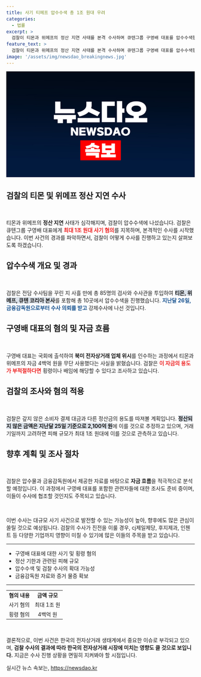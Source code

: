```yaml
---
title: 사기 티메프 압수수색 총 1조 원대 우려
categories:
  - 법률
excerpt: >
  검찰이 티몬과 위메프의 정산 지연 사태를 본격 수사하며 큐텐그룹 구영배 대표를 압수수색했습니다. 최대 1조 원 규모의 사기와 400억 원대 횡령 혐의가 제기됐습니다. 과연 진실은 무엇일까요? 클릭해서 확인하세요!
feature_text: >
  검찰이 티몬과 위메프의 정산 지연 사태를 본격 수사하며 큐텐그룹 구영배 대표를 압수수색했습니다. 최대 1조 원 규모의 사기와 400억 원대 횡령 혐의가 제기됐습니다. 과연 진실은 무엇일까요? 클릭해서 확인하세요!
image: '/assets/img/newsdao_breakingnews.jpg'
---
```


<p><img src="/assets/img/newsdao_breakingnews.jpg" alt="firstkoreanews 속보" /></p>

<h2 data-ke-size="size26">검찰의 티몬 및 위메프 정산 지연 수사</h2>

<p data-ke-size="size16">&nbsp;</p>

<p>티몬과 위메프의 <b>정산 지연</b> 사태가 심각해지며, 검찰이 압수수색에 나섰습니다. 검찰은 큐텐그룹 구영배 대표에게 <b><span style="color: #ee2323;">최대 1조 원대 사기 혐의</span></b>를 지목하며, 본격적인 수사를 시작했습니다. 이번 사건의 경과를 파악하면서, 검찰이 어떻게 수사를 진행하고 있는지 살펴보도록 하겠습니다.</p>

<h2 data-ke-size="size26">압수수색 개요 및 경과</h2>

<p data-ke-size="size16">&nbsp;</p>

<p>검찰은 전담 수사팀을 꾸린 지 사흘 만에 총 85명의 검사와 수사관을 투입하여 <b><span style="background-color: #21538527;">티몬, 위메프, 큐텐 코리아 본사</span></b>를 포함해 총 10곳에서 압수수색을 진행했습니다. <b><span style="color: #1a5490;">지난달 26일, 금융감독원으로부터 수사 의뢰를 받고</span></b> 강제수사에 나선 것입니다.</p>

<h2 data-ke-size="size26">구영배 대표의 혐의 및 자금 흐름</h2>

<p data-ke-size="size16">&nbsp;</p>

<p>구영배 대표는 국회에 출석하여 <b>북미 전자상거래 업체 위시</b>를 인수하는 과정에서 티몬과 위메프의 자금 4백억 원을 무단 사용했다는 사실을 밝혔습니다. 검찰은 <b><span style="color: #ee2323;">이 자금의 용도가 부적절하다면</span></b> 횡령이나 배임에 해당할 수 있다고 조사하고 있습니다.</p>

<h2 data-ke-size="size26">검찰의 조사와 혐의 적용</h2>

<p data-ke-size="size16">&nbsp;</p>

<p>검찰은 갚지 않은 소비자 결제 대금과 다른 정산금의 용도를 따져볼 계획입니다. <b><span style="background-color: #21538527;">정산되지 않은 금액은 지난달 25일 기준으로 2,100억 원</span></b>에 이를 것으로 추정하고 있으며, 거래기일까지 고려하면 피해 규모가 최대 1조 원대에 이를 것으로 관측하고 있습니다.</p>

<h2 data-ke-size="size26">향후 계획 및 조사 절차</h2>

<p data-ke-size="size16">&nbsp;</p>

<p>검찰은 압수물과 금융감독원에서 제공한 자료를 바탕으로 <b>자금 흐름</b>을 적극적으로 분석할 예정입니다. 이 과정에서 구영배 대표를 포함한 관련자들에 대한 조사도 준비 중이며, 이들이 수사에 협조할 것인지도 주목되고 있습니다.</p>

<p data-ke-size="size16">&nbsp;</p>

<p>이번 수사는 대규모 사기 사건으로 발전할 수 있는 가능성이 높아, 향후에도 많은 관심이 쏠릴 것으로 예상됩니다. 검찰의 수사가 진전을 이룰 경우, cj제일제당, 후지제과, 인첸트 등 다양한 기업까지 영향이 미칠 수 있기에 많은 이들의 주목을 받고 있습니다.</p>

<hr />

<ul>
    <li>구영배 대표에 대한 사기 및 횡령 혐의</li>
    <li>정산 기한과 관련된 피해 규모</li>
    <li>압수수색 및 검찰 수사의 확대 가능성</li>
    <li>금융감독원 자료와 증거 물증 확보</li>
</ul>

<hr />

<table style="width: 100%; border-collapse: collapse;">
    <tr>
        <td style="text-align: center; height: 17px;"><b>혐의 내용</b></td>
        <td style="text-align: center; height: 17px;"><b>금액 규모</b></td>
    </tr>
    <tr>
        <td style="text-align: center; height: 17px;">사기 혐의</td>
        <td style="text-align: center; height: 17px;">최대 1조 원</td>
    </tr>
    <tr>
        <td style="text-align: center; height: 17px;">횡령 혐의</td>
        <td style="text-align: center; height: 17px;">4백억 원</td>
    </tr>
</table>

<p data-ke-size="size16">&nbsp;</p>

<p>결론적으로, 이번 사건은 한국의 전자상거래 생태계에서 중요한 이슈로 부각되고 있으며, <b>검찰 수사의 결과에 따라 한국의 전자상거래 시장에 미치는 영향도 클 것으로 보입니다.</b> 지금은 수사 진행 상황을 면밀히 지켜봐야 할 시점입니다.</p>
실시간 뉴스 속보는, <a href="https://newsdao.kr" rel="dofollow">https://newsdao.kr</a>


